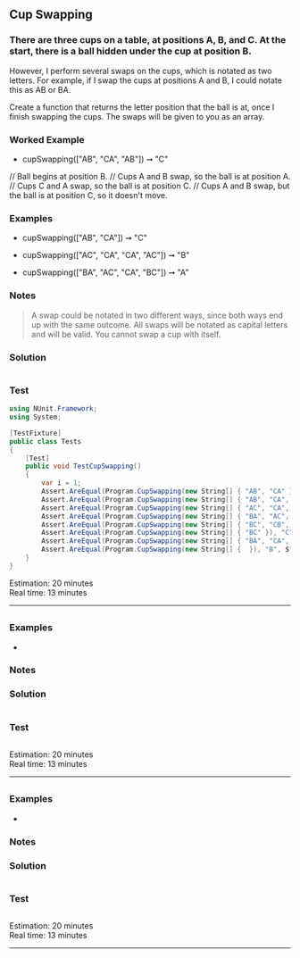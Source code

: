 ## Cup Swapping
### There are three cups on a table, at positions A, B, and C. At the start, there is a ball hidden under the cup at position B.
However, I perform several swaps on the cups, which is notated as two letters. For example, if I swap the cups at positions A and B, I could notate this as AB or BA.

Create a function that returns the letter position that the ball is at, once I finish swapping the cups. The swaps will be given to you as an array.
### Worked Example
- cupSwapping(["AB", "CA", "AB"]) ➞ "C"

// Ball begins at position B.
// Cups A and B swap, so the ball is at position A.
// Cups C and A swap, so the ball is at position C.
// Cups A and B swap, but the ball is at position C, so it doesn't move.
### Examples
- cupSwapping(["AB", "CA"]) ➞ "C"

- cupSwapping(["AC", "CA", "CA", "AC"]) ➞ "B"

- cupSwapping(["BA", "AC", "CA", "BC"]) ➞ "A"
### Notes
> A swap could be notated in two different ways, since both ways end up with the same outcome.
All swaps will be notated as capital letters and will be valid.
You cannot swap a cup with itself.
### Solution
```cs

```
### Test
```cs
using NUnit.Framework;
using System;

[TestFixture]
public class Tests
{
  	[Test]
	public void TestCupSwapping()
    {
	  	var i = 1;
		Assert.AreEqual(Program.CupSwapping(new String[] { "AB", "CA" }), "C", $"Test {i++}");
		Assert.AreEqual(Program.CupSwapping(new String[] { "AB", "CA", "AB" }), "C", $"Test {i++}");
		Assert.AreEqual(Program.CupSwapping(new String[] { "AC", "CA", "CA", "AC" }), "B", $"Test {i++}");
		Assert.AreEqual(Program.CupSwapping(new String[] { "BA", "AC", "CA", "BC" }), "A", $"Test {i++}");
		Assert.AreEqual(Program.CupSwapping(new String[] { "BC", "CB", "CA", "BA" }), "A", $"Test {i++}");
		Assert.AreEqual(Program.CupSwapping(new String[] { "BC" }), "C", $"Test {i++}");
		Assert.AreEqual(Program.CupSwapping(new String[] { "BA", "CA", "CB", "CA" }), "B", $"Test {i++}");
		Assert.AreEqual(Program.CupSwapping(new String[] {  }), "B", $"Test {i++}");
	}
}
```
Estimation: 20 minutes
<br> Real time: 13 minutes

---------------------------------------

##
### 

### Examples
- 
### Notes
> 
### Solution
```cs

```
### Test
```cs

```
Estimation: 20 minutes
<br> Real time: 13 minutes

---------------------------------------

##
### 

### Examples
- 
### Notes
> 
### Solution
```cs

```
### Test
```cs

```
Estimation: 20 minutes
<br> Real time: 13 minutes

---------------------------------------
